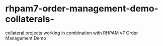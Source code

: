 # rhpam7-order-management-demo-collaterals-
collateral projects working in combination with RHPAM v7 Order Management Demo
